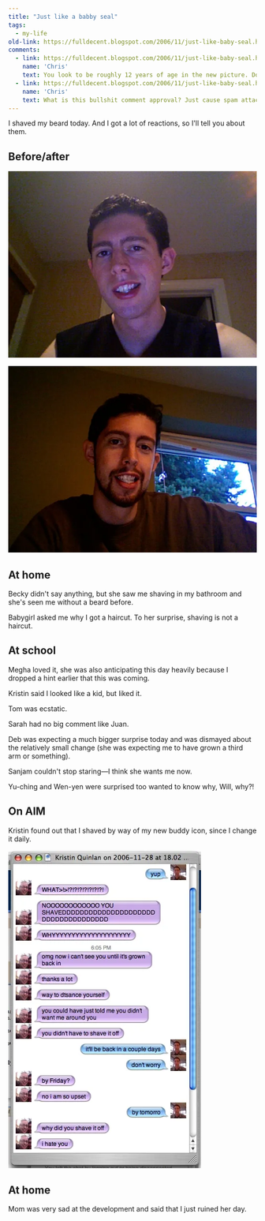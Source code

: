 ```yaml
---
title: "Just like a babby seal"
tags:
  - my-life
old-link: https://fulldecent.blogspot.com/2006/11/just-like-baby-seal.html
comments:
  - link: https://fulldecent.blogspot.com/2006/11/just-like-baby-seal.html?showComment=1164818360000#c116481837848996788
    name: 'Chris'
    text: You look to be roughly 12 years of age in the new picture. Doesn't COPA require children under 12 to have parental approval to post online? You DO have parental approval, right?
  - link: https://fulldecent.blogspot.com/2006/11/just-like-baby-seal.html?showComment=1164818460000#c116481851553947520
    name: 'Chris'
    text: What is this bullshit comment approval? Just cause spam attacks blogs like white on rice, or like a cat on a hot tin roof, or like a bat out of hell, or like a big dog. Some of those don't really apply, but when in Rome.
---
```


I shaved my beard today. And I got a lot of reactions, so I'll tell you about them.

## Before/after

![Before](/assets/images/2006-11-28-just-like-baby-seal.webp)

![After](/assets/images/2006-11-28-just-like-baby-seal-before.webp)

## At home

Becky didn't say anything, but she saw me shaving in my bathroom and she's seen me without a beard before.

Babygirl asked me why I got a haircut. To her surprise, shaving is not a haircut.

## At school

Megha loved it, she was also anticipating this day heavily because I dropped a hint earlier that this was coming.

Kristin said I looked like a kid, but liked it.

Tom was ecstatic.

Sarah had no big comment like Juan.

Deb was expecting a much bigger surprise today and was dismayed about the relatively small change (she was expecting me to have grown a third arm or something).

Sanjam couldn't stop staring—I think she wants me now.

Yu-ching and Wen-yen were surprised too wanted to know why, Will, why?!

## On AIM

Kristin found out that I shaved by way of my new buddy icon, since I change it daily.

![AIM buddy icon](/assets/images/2006-11-28-just-like-baby-seal-buddy-icon.webp)

## At home

Mom was very sad at the development and said that I just ruined her day.
